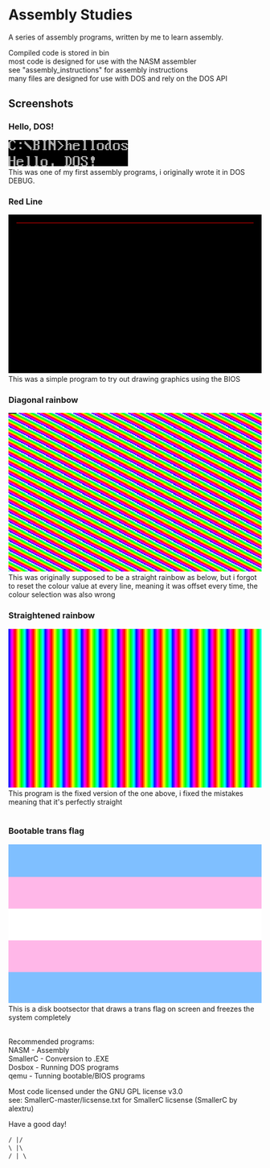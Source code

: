 # Assembly Studies

A series of assembly programs, written by me to learn assembly.<br/>

Compiled code is stored in bin<br/>
most code is designed for use with the NASM assembler<br/>
see "assembly_instructions" for assembly instructions<br/>
many files are designed for use with DOS and rely on the DOS API<br/>

## Screenshots

### Hello, DOS!
![](hellodos.png "Hello, Dos!")<br/>
This was one of my first assembly programs, i originally wrote it in DOS DEBUG.<br/>

### Red Line
![](line.png "red line")<br/>
This was a simple program to try out drawing graphics using the BIOS<br/>

### Diagonal rainbow
![](diagbow.png "weird rainbow")<br/>
This was originally supposed to be a straight rainbow as below, but i forgot to reset the colour value at every line, meaning it was offset every time, the colour selection was also wrong<br/>

### Straightened rainbow
![](rainbow_correct.png "straigtened rainbow")<br/>
This program is the fixed version of the one above, i fixed the mistakes meaning that it's perfectly straight<br/>
<br/>

### Bootable trans flag
![](trans_flag.png "trans flag")<br/>
This is a disk bootsector that draws a trans flag on screen and freezes the system completely<br/>
<br/>

Recommended programs:<br/>
NASM     - Assembly<br/>
SmallerC - Conversion to .EXE<br/>
Dosbox   - Running DOS programs<br/>
qemu     - Tunning bootable/BIOS programs<br/>

Most code licensed under the GNU GPL license v3.0<br/>
see: SmallerC-master/licsense.txt for SmallerC licsense (SmallerC by alextru)<br/>

Have a good day!


	/ |/
	\ |\
	/ | \

